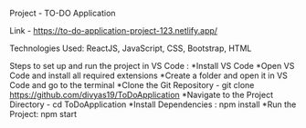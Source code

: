 Project - TO-DO Application

Link - https://to-do-application-project-123.netlify.app/

Technologies Used: ReactJS, JavaScript, CSS, Bootstrap, HTML

Steps to set up and run the project in VS Code :
*Install VS Code
*Open VS Code and install all required extensions
*Create a folder and open it in VS Code and go to the terminal
*Clone the Git Repository - git clone https://github.com/divyas19/ToDoApplication
*Navigate to the Project Directory - cd ToDoApplication
*Install Dependencies : npm install
*Run the Project: npm start
